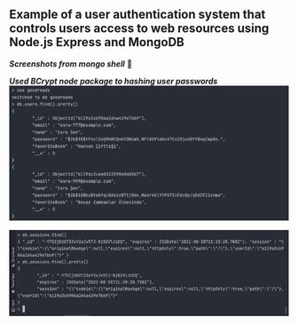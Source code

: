 ## Example of a user authentication system that controls users access to web resources using Node.js Express and MongoDB

***Screenshots from mongo shell***
:camera_flash:

***Used BCrypt node package to hashing user passwords***
![GitHub Logo](./screenshots/users.png)

![GitHub Logo](./screenshots/session.png)
